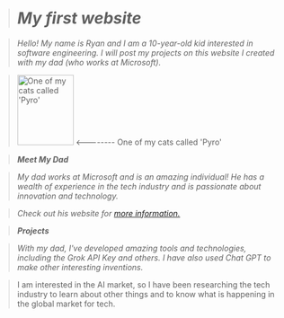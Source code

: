># *My first website*

>*Hello! My name is Ryan and I am a 10-year-old kid interested in software engineering. I will post my projects on this website I created with my dad (who works at Microsoft).*


> <img src="https://github.com/user-attachments/assets/a98e3ee8-9c3c-401d-a268-ec8c913f61dc" width="100" height="125" alt="One of my cats called 'Pyro'">   <-------- One of my cats called 'Pyro'


 >***Meet My Dad***

>*My dad works at Microsoft and is an amazing individual! He has a wealth of experience in the tech industry and is passionate about innovation and technology.*

>*Check out his website for [more information.](https://zhihua-lai.com/)*
 
 >***Projects***

>*With my dad, I've developed amazing tools and technologies, including the Grok API Key and others. I have also used Chat GPT to make other interesting inventions.*

>I am interested in the AI market, so I have been researching the tech industry to learn about other things and to know what is happening in the global market for tech.

